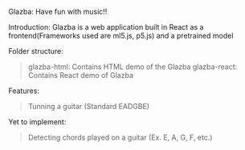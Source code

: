 Glazba: Have fun with music!!

Introduction:
Glazba is a web application built in React as a frontend(Frameworks used are ml5.js, p5.js) and a pretrained model

Folder structure:
> glazba-html: Contains HTML demo of the Glazba
> glazba-react: Contains React demo of Glazba  

Features:
> Tunning a guitar (Standard EADGBE)

Yet to implement:
> Detecting chords played on a guitar (Ex. E, A, G, F, etc.)
